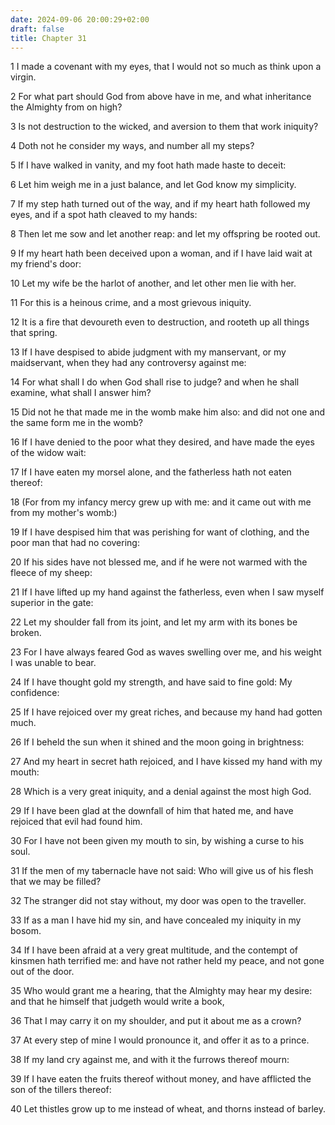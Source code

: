 ```yaml
---
date: 2024-09-06 20:00:29+02:00
draft: false
title: Chapter 31
---
```




1 I made a covenant with my eyes, that I would not so much as think upon a virgin.

2 For what part should God from above have in me, and what inheritance the Almighty from on high?

3 Is not destruction to the wicked, and aversion to them that work iniquity?

4 Doth not he consider my ways, and number all my steps?

5 If I have walked in vanity, and my foot hath made haste to deceit:

6 Let him weigh me in a just balance, and let God know my simplicity.

7 If my step hath turned out of the way, and if my heart hath followed my eyes, and if a spot hath cleaved to my hands:

8 Then let me sow and let another reap: and let my offspring be rooted out.

9 If my heart hath been deceived upon a woman, and if I have laid wait at my friend's door:

10 Let my wife be the harlot of another, and let other men lie with her.

11 For this is a heinous crime, and a most grievous iniquity.

12 It is a fire that devoureth even to destruction, and rooteth up all things that spring.

13 If I have despised to abide judgment with my manservant, or my maidservant, when they had any controversy against me:

14 For what shall I do when God shall rise to judge? and when he shall examine, what shall I answer him?

15 Did not he that made me in the womb make him also: and did not one and the same form me in the womb?

16 If I have denied to the poor what they desired, and have made the eyes of the widow wait:

17 If I have eaten my morsel alone, and the fatherless hath not eaten thereof:

18 (For from my infancy mercy grew up with me: and it came out with me from my mother's womb:)

19 If I have despised him that was perishing for want of clothing, and the poor man that had no covering:

20 If his sides have not blessed me, and if he were not warmed with the fleece of my sheep:

21 If I have lifted up my hand against the fatherless, even when I saw myself superior in the gate:

22 Let my shoulder fall from its joint, and let my arm with its bones be broken.

23 For I have always feared God as waves swelling over me, and his weight I was unable to bear.

24 If I have thought gold my strength, and have said to fine gold: My confidence:

25 If I have rejoiced over my great riches, and because my hand had gotten much.

26 If I beheld the sun when it shined and the moon going in brightness:

27 And my heart in secret hath rejoiced, and I have kissed my hand with my mouth:

28 Which is a very great iniquity, and a denial against the most high God.

29 If I have been glad at the downfall of him that hated me, and have rejoiced that evil had found him.

30 For I have not been given my mouth to sin, by wishing a curse to his soul.

31 If the men of my tabernacle have not said: Who will give us of his flesh that we may be filled?

32 The stranger did not stay without, my door was open to the traveller.

33 If as a man I have hid my sin, and have concealed my iniquity in my bosom.

34 If I have been afraid at a very great multitude, and the contempt of kinsmen hath terrified me: and have not rather held my peace, and not gone out of the door.

35 Who would grant me a hearing, that the Almighty may hear my desire: and that he himself that judgeth would write a book,

36 That I may carry it on my shoulder, and put it about me as a crown?

37 At every step of mine I would pronounce it, and offer it as to a prince.

38 If my land cry against me, and with it the furrows thereof mourn:

39 If I have eaten the fruits thereof without money, and have afflicted the son of the tillers thereof:

40 Let thistles grow up to me instead of wheat, and thorns instead of barley.

